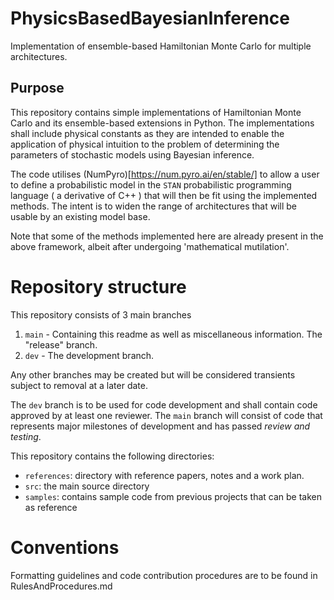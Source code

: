 # PhysicsBasedBayesianInference
Implementation of ensemble-based Hamiltonian Monte Carlo for multiple architectures.

## Purpose

This repository contains simple implementations of Hamiltonian Monte Carlo and
its ensemble-based extensions in Python. The implementations shall include physical constants
as they are intended to enable the application of physical intuition to the problem
of determining the parameters of stochastic models using Bayesian inference.

The code utilises (NumPyro)[https://num.pyro.ai/en/stable/] to allow a user to define a
probabilistic model in the `STAN` probabilistic programming language ( a derivative of C++ )
that will then be fit using the implemented methods. The intent is to widen the range
of architectures that will be usable by an existing model base.

Note that some of the methods implemented here are already present in the above framework,
albeit after undergoing 'mathematical mutilation'.

# Repository structure

This repository consists of 3 main branches
1. `main` - Containing this readme as well as miscellaneous information. The "release" branch.
2. `dev` - The development branch.

Any other branches may be created but will be considered transients subject to removal
at a later date.

The `dev` branch is to be used for code development and shall contain code approved by at least one
reviewer. The `main` branch will consist of code that represents major milestones of development
and has passed _review and testing_.

This repository contains the following directories:
  - `references`: directory with reference papers, notes and a work plan.
  - `src`: the main source directory
  - `samples`: contains sample code from previous projects that can be taken as reference

# Conventions 

Formatting guidelines and code contribution procedures are to be found in RulesAndProcedures.md